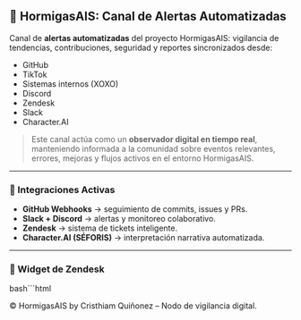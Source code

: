 
## 🚨 HormigasAIS: Canal de Alertas Automatizadas

Canal de **alertas automatizadas** del proyecto HormigasAIS: vigilancia de tendencias, contribuciones, seguridad y reportes sincronizados desde:

- GitHub
- TikTok
- Sistemas internos (XOXO)
- Discord
- Zendesk
- Slack
- Character.AI

> Este canal actúa como un **observador digital en tiempo real**, manteniendo informada a la comunidad sobre eventos relevantes, errores, mejoras y flujos activos en el entorno HormigasAIS.

---

### 🧠 Integraciones Activas

- **GitHub Webhooks** → seguimiento de commits, issues y PRs.
- **Slack + Discord** → alertas y monitoreo colaborativo.
- **Zendesk** → sistema de tickets inteligente.
- **Character.AI (SÉFORIS)** → interpretación narrativa automatizada.

---

### 🧩 Widget de Zendesk

bash```html
<!-- Start of hormigasais Zendesk Widget script -->
<script id="ze-snippet" src="https://static.zdassets.com/ekr/snippet.js?key=6756a5e5-6ee9-44a3-91d2-938bfa615f25"> </script>
<!-- End of hormigasais Zendesk Widget script -->

© HormigasAIS by Cristhiam Quiñonez – Nodo de vigilancia digital.
